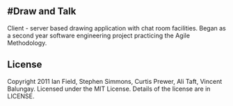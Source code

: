 #Draw and Talk
--------------

Client - server based drawing application with chat room facilities. Began as a second year software engineering project practicing the Agile Methodology.

## License

Copyright 2011 Ian Field, Stephen Simmons, Curtis Prewer, Ali Taft, Vincent Balungay. Licensed under the MIT License. Details of the license are in LICENSE.

